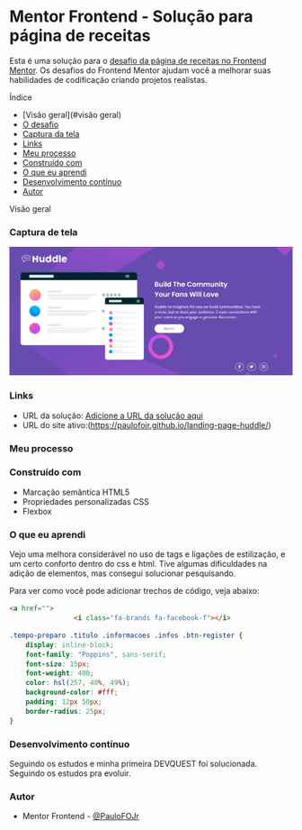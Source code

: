 
# Mentor Frontend - Solução para página de receitas

Esta é uma solução para o [desafio da página de receitas no Frontend Mentor](https://www.frontendmentor.io/challenges/huddle-landing-page-with-a-single-introductory-section-B_2Wvxgi0). Os desafios do Frontend Mentor ajudam você a melhorar suas habilidades de codificação criando projetos realistas.

Índice

- [Visão geral](#visão geral)
- [O desafio](#the-challenge)
- [Captura da tela](#captura-de-tela)
- [Links](#links)
- [Meu processo](#meu-processo)
- [Construído com](#construído-com)
- [O que eu aprendi](#o-que-eu-aprendi)
- [Desenvolvimento contínuo](#continued-development)
- [Autor](#autor)


Visão geral

### Captura de tela

![Captura da tela](Captura%20de%20tela%202025-05-20%20181100.png)

### Links

- URL da solução: [Adicione a URL da solução aqui](https://your-solution-url.com)
- URL do site ativo:(https://paulofojr.github.io/landing-page-huddle/)

### Meu processo

### Construído com

- Marcação semântica HTML5
- Propriedades personalizadas CSS
- Flexbox

### O que eu aprendi

Vejo uma melhora considerável no uso de tags e ligações de estilização, e um certo conforto dentro do css e html. Tive algumas dificuldades na adição de elementos, mas consegui solucionar pesquisando.

Para ver como você pode adicionar trechos de código, veja abaixo:
``` HTML
<a href="">
                <i class="fa-brands fa-facebook-f"></i>
```
```css
.tempo-preparo .titulo .informacoes .infos .btn-register {
    display: inline-block;
    font-family: "Poppins", sans-serif;
    font-size: 15px;
    font-weight: 400;
    color: hsl(257, 40%, 49%);
    background-color: #fff;
    padding: 12px 50px;
    border-radius: 25px;
}
```

### Desenvolvimento contínuo

Seguindo os estudos e minha primeira DEVQUEST foi solucionada. Seguindo os estudos pra evoluir.

### Autor

- Mentor Frontend - [@PauloFOJr](https://www.frontendmentor.io/profile/PauloFOJr)
